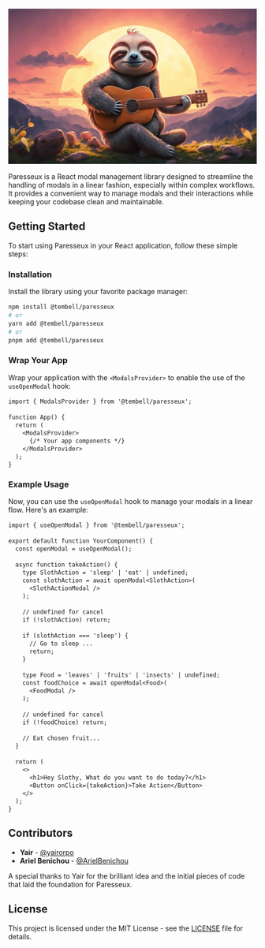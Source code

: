 ![Paresseux Logo](./docs/assets/artwork.jpg)

Paresseux is a React modal management library designed to streamline the handling of modals in a linear fashion, especially within complex workflows. It provides a convenient way to manage modals and their interactions while keeping your codebase clean and maintainable.

## Getting Started

To start using Paresseux in your React application, follow these simple steps:

### Installation

Install the library using your favorite package manager:

```bash
npm install @tembell/paresseux
# or
yarn add @tembell/paresseux
# or
pnpm add @tembell/paresseux
```

### Wrap Your App

Wrap your application with the `<ModalsProvider>` to enable the use of the `useOpenModal` hook:

```tsx
import { ModalsProvider } from '@tembell/paresseux';

function App() {
  return (
    <ModalsProvider>
      {/* Your app components */}
    </ModalsProvider>
  );
}
```

### Example Usage

Now, you can use the `useOpenModal` hook to manage your modals in a linear flow. Here's an example:

```tsx
import { useOpenModal } from '@tembell/paresseux';

export default function YourComponent() {
  const openModal = useOpenModal();

  async function takeAction() {
    type SlothAction = 'sleep' | 'eat' | undefined;
    const slothAction = await openModal<SlothAction>(
      <SlothActionModal />
    );

    // undefined for cancel
    if (!slothAction) return;

    if (slothAction === 'sleep') {
      // Go to sleep ...
      return;
    }

    type Food = 'leaves' | 'fruits' | 'insects' | undefined;
    const foodChoice = await openModal<Food>(
      <FoodModal />
    );

    // undefined for cancel
    if (!foodChoice) return;

    // Eat chosen fruit...
  }

  return (
    <>
      <h1>Hey Slothy, What do you want to do today?</h1>
      <Button onClick={takeAction}>Take Action</Button>
    </>
  );
}
```
## Contributors

- **Yair** - [@yairorpo](https://github.com/yairorpo)
- **Ariel Benichou** - [@ArielBenichou](https://github.com/ArielBenichou)

A special thanks to Yair for the brilliant idea and the initial pieces of code that laid the foundation for Paresseux.

## License

This project is licensed under the MIT License - see the [LICENSE](LICENSE) file for details.
